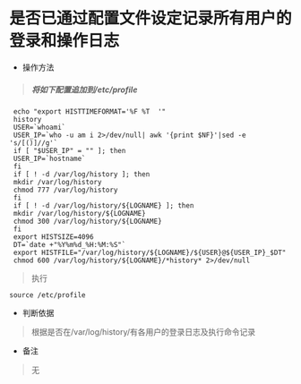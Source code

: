 # 是否已通过配置文件设定记录所有用户的登录和操作日志

- 操作方法
>  
> ##### 将如下配置**追加**到/etc/profile
>
```
 echo "export HISTTIMEFORMAT='%F %T  '"
 history
 USER=`whoami`
 USER_IP=`who -u am i 2>/dev/null| awk '{print $NF}'|sed -e 's/[()]//g'`
 if [ "$USER_IP" = "" ]; then
 USER_IP=`hostname`
 fi
 if [ ! -d /var/log/history ]; then
 mkdir /var/log/history
 chmod 777 /var/log/history
 fi
 if [ ! -d /var/log/history/${LOGNAME} ]; then
 mkdir /var/log/history/${LOGNAME}
 chmod 300 /var/log/history/${LOGNAME}
 fi
 export HISTSIZE=4096
 DT=`date +"%Y%m%d_%H:%M:%S"`
 export HISTFILE="/var/log/history/${LOGNAME}/${USER}@${USER_IP}_$DT"
 chmod 600 /var/log/history/${LOGNAME}/*history* 2>/dev/null
```
> 执行
```
source /etc/profile
```
- 判断依据
> 根据是否在/var/log/history/有各用户的登录日志及执行命令记录

- 备注
> 无